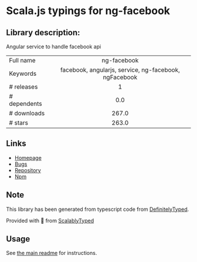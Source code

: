 
# Scala.js typings for ng-facebook


## Library description:
Angular service to handle facebook api

|                    |                 |
| ------------------ | :-------------: |
| Full name          | ng-facebook |
| Keywords           | facebook, angularjs, service, ng-facebook, ngFacebook |
| # releases         | 1 |
| # dependents       | 0.0 |
| # downloads        | 267.0 |
| # stars            | 263.0 |

## Links
- [Homepage](https://github.com/GoDisco/ngFacebook)
- [Bugs](https://github.com/GoDisco/ngFacebook/issues)
- [Repository](https://github.com/GoDisco/ngFacebook)
- [Npm](https://www.npmjs.com/package/ng-facebook)
    


## Note
This library has been generated from typescript code from [DefinitelyTyped](https://definitelytyped.org).

Provided with :purple_heart: from [ScalablyTyped](https://github.com/oyvindberg/ScalablyTyped)

## Usage
See [the main readme](../../readme.md) for instructions.


